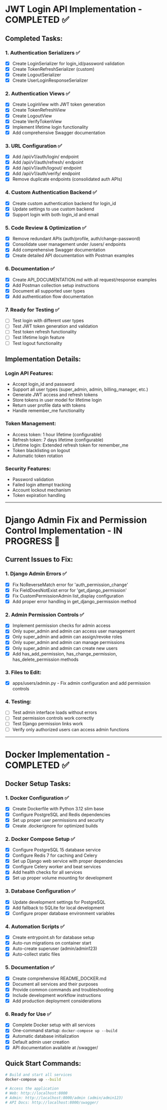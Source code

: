 # JWT Login API Implementation - COMPLETED ✅

## Completed Tasks:

### 1. Authentication Serializers ✅
- [x] Create LoginSerializer for login_id/password validation
- [x] Create TokenRefreshSerializer (custom)
- [x] Create LogoutSerializer
- [x] Create UserLoginResponseSerializer

### 2. Authentication Views ✅
- [x] Create LoginView with JWT token generation
- [x] Create TokenRefreshView 
- [x] Create LogoutView
- [x] Create VerifyTokenView
- [x] Implement lifetime login functionality
- [x] Add comprehensive Swagger documentation

### 3. URL Configuration ✅
- [x] Add /api/v1/auth/login/ endpoint
- [x] Add /api/v1/auth/refresh/ endpoint  
- [x] Add /api/v1/auth/logout/ endpoint
- [x] Add /api/v1/auth/verify/ endpoint
- [x] Remove duplicate endpoints (consolidated auth APIs)

### 4. Custom Authentication Backend ✅
- [x] Create custom authentication backend for login_id
- [x] Update settings to use custom backend
- [x] Support login with both login_id and email

### 5. Code Review & Optimization ✅
- [x] Remove redundant APIs (auth/profile, auth/change-password)
- [x] Consolidate user management under /users/ endpoints
- [x] Add comprehensive Swagger documentation
- [x] Create detailed API documentation with Postman examples

### 6. Documentation ✅
- [x] Create API_DOCUMENTATION.md with all request/response examples
- [x] Add Postman collection setup instructions
- [x] Document all supported user types
- [x] Add authentication flow documentation

### 7. Ready for Testing ✅
- [ ] Test login with different user types
- [ ] Test JWT token generation and validation
- [ ] Test token refresh functionality
- [ ] Test lifetime login feature
- [ ] Test logout functionality

## Implementation Details:

### Login API Features:
- Accept login_id and password
- Support all user types (super_admin, admin, billing_manager, etc.)
- Generate JWT access and refresh tokens
- Store tokens in user model for lifetime login
- Return user profile data with tokens
- Handle remember_me functionality

### Token Management:
- Access token: 1 hour lifetime (configurable)
- Refresh token: 7 days lifetime (configurable) 
- Lifetime login: Extended refresh token for remember_me
- Token blacklisting on logout
- Automatic token rotation

### Security Features:
- Password validation
- Failed login attempt tracking
- Account lockout mechanism
- Token expiration handling

---

# Django Admin Fix and Permission Control Implementation - IN PROGRESS 🔄

## Current Issues to Fix:

### 1. Django Admin Errors ✅
- [x] Fix NoReverseMatch error for 'auth_permission_change'
- [x] Fix FieldDoesNotExist error for 'get_django_permission' 
- [x] Fix CustomPermissionAdmin list_display configuration
- [x] Add proper error handling in get_django_permission method

### 2. Admin Permission Controls ✅
- [x] Implement permission checks for admin access
- [x] Only super_admin and admin can access user management
- [x] Only super_admin and admin can assign/revoke roles
- [x] Only super_admin and admin can manage permissions
- [x] Only super_admin and admin can create new users
- [x] Add has_add_permission, has_change_permission, has_delete_permission methods

### 3. Files to Edit:
- [x] apps/users/admin.py - Fix admin configuration and add permission controls

### 4. Testing:
- [ ] Test admin interface loads without errors
- [ ] Test permission controls work correctly
- [ ] Test Django permission links work
- [ ] Verify only authorized users can access admin functions

---

# Docker Implementation - COMPLETED ✅

## Docker Setup Tasks:

### 1. Docker Configuration ✅
- [x] Create Dockerfile with Python 3.12 slim base
- [x] Configure PostgreSQL and Redis dependencies
- [x] Set up proper user permissions and security
- [x] Create .dockerignore for optimized builds

### 2. Docker Compose Setup ✅
- [x] Configure PostgreSQL 15 database service
- [x] Configure Redis 7 for caching and Celery
- [x] Set up Django web service with proper dependencies
- [x] Configure Celery worker and beat services
- [x] Add health checks for all services
- [x] Set up proper volume mounting for development

### 3. Database Configuration ✅
- [x] Update development settings for PostgreSQL
- [x] Add fallback to SQLite for local development
- [x] Configure proper database environment variables

### 4. Automation Scripts ✅
- [x] Create entrypoint.sh for database setup
- [x] Auto-run migrations on container start
- [x] Auto-create superuser (admin/admin123)
- [x] Auto-collect static files

### 5. Documentation ✅
- [x] Create comprehensive README_DOCKER.md
- [x] Document all services and their purposes
- [x] Provide common commands and troubleshooting
- [x] Include development workflow instructions
- [x] Add production deployment considerations

### 6. Ready for Use ✅
- [x] Complete Docker setup with all services
- [x] One-command startup: `docker-compose up --build`
- [x] Automatic database initialization
- [x] Default admin user creation
- [x] API documentation available at /swagger/

## Quick Start Commands:
```bash
# Build and start all services
docker-compose up --build

# Access the application
# Web: http://localhost:8000
# Admin: http://localhost:8000/admin (admin/admin123)
# API Docs: http://localhost:8000/swagger/
```

